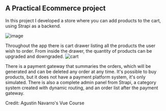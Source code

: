 
## A Practical Ecommerce project

In this project I developed a store where you can add products to the cart, using Strapi as a backend.

![image](https://user-images.githubusercontent.com/73855493/207512809-c4936edc-f7e8-4769-8932-978072de756b.png)

Throughout the app there is cart drawer listing all the products the user wish to order. 
From inside the drawer, the quantity of products can be upgraded and downgraded.
![cart](https://user-images.githubusercontent.com/73855493/207512931-ed9f24ff-12c4-49af-8ce0-4cca969f702f.png)

There is a payment gateway that summaries the orders, which will be generated and can be deleted any order at any time.
It's possible to buy products, but it does not have a payment platform system, it's only simulated.
There is also a complete admin panel from Strapi, a category system created with dynamic routing, and an order list after the payment gateway.

Credit: Agustin Navarro's Vue Course 

